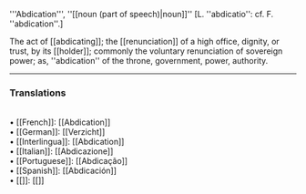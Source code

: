 '''Abdication''', ''[[noun (part of speech)|noun]]'' [L. ''abdicatio'': cf. F. ''abdication''.]

The act of [[abdicating]]; the [[renunciation]] of a high office, dignity, or trust, by its [[holder]]; commonly the voluntary renunciation of sovereign power; as, ''abdication'' of the throne, government, power, authority.

<HR> <P> <H3>Translations</H3><BR>• [[French]]: [[Abdication]]<BR>• [[German]]: [[Verzicht]]<BR>• [[Interlingua]]: [[Abdication]]<BR>• [[Italian]]: [[Abdicazione]]<BR>• [[Portuguese]]: [[Abdicação]]<BR>• [[Spanish]]: [[Abdicación]]<BR>• [[]]: [[]]